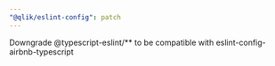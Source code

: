 ```yaml
---
"@qlik/eslint-config": patch
---
```


Downgrade @typescript-eslint/\*\* to be compatible with eslint-config-airbnb-typescript
